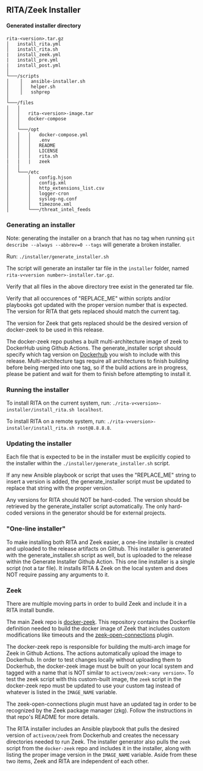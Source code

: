## RITA/Zeek Installer

#### Generated installer directory
```
rita-<version>.tar.gz
│   install_rita.yml
│   install_rita.sh
|   install_zeek.yml
|   install_pre.yml
|   install_post.yml
│
└───/scripts
│    │   ansible-installer.sh
│    │   helper.sh
│    │   sshprep
│    
└───/files
│   │   
│   │   rita-<version>-image.tar
│   │   docker-compose
│   │
│   └───/opt
│   │   │   docker-compose.yml
│   │   │   .env
│   │   │   README
│   │   │   LICENSE
│   │   │   rita.sh
|   |   |   zeek
│   │
│   └───/etc
│       │   config.hjson
│       │   config.xml
│       │   http_extensions_list.csv
│       │   logger-cron
│       │   syslog-ng.conf
│       │   timezone.xml
│       └───/threat_intel_feeds

```


### Generating an installer

Note: generating the installer on a branch that has no tag when running `git describe --always --abbrev=0 --tags` will generate a broken installer.

Run:
`./installer/generate_installer.sh`

The script will generate an installer tar file in the `installer` folder, named `rita-v<version number>-installer.tar.gz`.

Verify that all files in the above directory tree exist in the generated tar file.

Verify that all occurences of "REPLACE_ME" within scripts and/or playbooks got updated with the proper version number that is expected.
The version for RITA that gets replaced should match the current tag.

The version for Zeek that gets replaced should be the desired version of docker-zeek to be used in this release.

The docker-zeek repo pushes a built multi-architecture image of zeek to DockerHub using Github Actions. The generate_installer script should specify which tag version on [Dockerhub](https://hub.docker.com/r/activecm/zeek/tags) you wish to include with this release. Multi-architecture tags require all architectures to finish building before being merged into one tag, so if the build actions are in progress, please be patient and wait for them to finish before attempting to install it. 

### Running the installer
To install RITA on the current system, run:
`./rita-v<version>-installer/install_rita.sh localhost`.

To install RITA on a remote system, run:
`./rita-v<version>-installer/install_rita.sh root@8.8.8.8`.

### Updating the installer
Each file that is expected to be in the installer must be explicitly copied to the installer within the `./installer/generate_installer.sh` script. 

If any new Ansible playbook or script that uses the "REPLACE_ME" string to insert a version is added, the generate_installer script must be updated to replace that string with the proper version.

Any versions for RITA should NOT be hard-coded. The version should be retrieved by the generate_installer script automatically. The only hard-coded versions in the generator should be for external projects.


### "One-line installer"
To make installing both RITA and Zeek easier, a one-line installer is created and uploaded to the release artifacts on Github. This installer is generated with the generate_installer.sh script as well, but is uploaded to the release within the Generate Installer Github Action.
This one line installer is a single script (not a tar file). It installs RITA & Zeek on the local system and does NOT require passing any arguments to it.


### Zeek
There are multiple moving parts in order to build Zeek and include it in a RITA install bundle.

The main Zeek repo is [docker-zeek](https://github.com/activecm/docker-zeek). This repository contains the Dockerfile definition needed to build the docker image of Zeek that includes custom modifications like timeouts and the [zeek-open-connections](https://github.com/activecm/zeek-open-connections) plugin.

The docker-zeek repo is responsible for building the multi-arch image for Zeek in Github Actions. The actions automatically upload the image to Dockerhub. In order to test changes locally without uploading them to Dockerhub, the docker-zeek image must be built on your local system and tagged with a name that is NOT similar to `activecm/zeek:<any version>`. To test the zeek script with this custom-built image, the `zeek` script in the docker-zeek repo must be updated to use your custom tag instead of whatever is listed in the `IMAGE_NAME` variable.

The zeek-open-connections plugin must have an updated tag in order to be recognized by the Zeek package manager (zkg). Follow the instructions in that repo's README for more details.

The RITA installer includes an Ansible playbook that pulls the desired version of `activecm/zeek` from Dockerhub and creates the necessary directories needed to run Zeek. The installer generator also pulls the `zeek` script from the `docker-zeek` repo and includes it in the installer, along with listing the proper image version in the `IMAGE_NAME` variable. Aside from these two items, Zeek and RITA are independent of each other. 